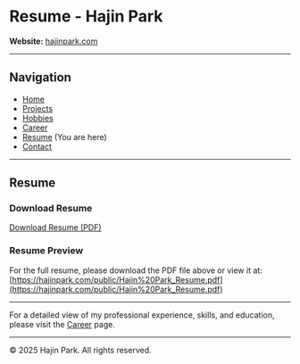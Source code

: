 # Resume - Hajin Park

**Website:** [hajinpark.com](https://hajinpark.com)

---

## Navigation
- [Home](../index.md)
- [Projects](projects.md)
- [Hobbies](hobbies.md)
- [Career](career.md)
- [Resume](resume.md) (You are here)
- [Contact](contact.md)

---

## Resume

### Download Resume

[Download Resume (PDF)](../public/Hajin%20Park_Resume.pdf)

### Resume Preview

For the full resume, please download the PDF file above or view it at:
[https://hajinpark.com/public/Hajin%20Park_Resume.pdf](https://hajinpark.com/public/Hajin%20Park_Resume.pdf)

---

For a detailed view of my professional experience, skills, and education, please visit the [Career](career.md) page.

---

© 2025 Hajin Park. All rights reserved.

